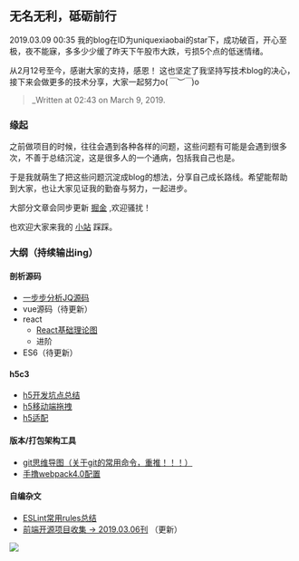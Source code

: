 ## 无名无利，砥砺前行

2019.03.09 00:35 我的blog在ID为uniquexiaobai的star下，成功破百，开心至极，夜不能寐，多多少少缓了昨天下午股市大跌，亏损5个点的低迷情绪。

从2月12号至今，感谢大家的支持，感恩！ 这也坚定了我坚持写技术blog的决心，接下来会做更多的技术分享，大家一起努力o(*￣︶￣*)o  

> _Written at 02:43 on March 9, 2019.
### 缘起 

之前做项目的时候，往往会遇到各种各样的问题，这些问题有可能是会遇到很多次，不善于总结沉淀，这是很多人的一个通病，包括我自己也是。

于是我就萌生了把这些问题沉淀成blog的想法，分享自己成长路线。希望能帮助到大家，也让大家见证我的勤奋与努力，一起进步。

大部分文章会同步更新 [掘金](https://juejin.im/user/5b3ba41af265da0f4734f926/posts) ,欢迎骚扰！

也欢迎大家来我的 [小站](http://huangmiantong.cn/) 踩踩。


### 大纲（持续输出ing）

#### 剖析源码
- [一步步分析JQ源码](https://github.com/mtonhuang/bolg/tree/master/analysis_jq)
- vue源码（待更新）
- react
    - [React基础理论图](https://github.com/mtonhuang/bolg/tree/master/React/basic_theory)
    - 进阶
- ES6（待更新）

#### h5c3
- [h5开发坑点总结](https://github.com/mtonhuang/bolg/tree/master/h5)
- [h5移动端拖拽](https://github.com/mtonhuang/bolg/tree/master/h5/h5_drap)
- [h5适配](https://github.com/mtonhuang/bolg/tree/master/h5/h5_adaptation)

#### 版本/打包架构工具
- [git思维导图（关于git的常用命令，重推！！！）](https://github.com/mtonhuang/bolg/tree/master/git_mindMap)
- [手撸webpack4.0配置](https://github.com/mtonhuang/blog/tree/master/webpack4.0)

#### 自编杂文
- [ESLint常用rules总结](https://github.com/mtonhuang/bolg/tree/master/ESLint_rules)
- [前端开源项目收集 -> 2019.03.06刊](https://github.com/mtonhuang/bolg/tree/master/collect) （更新）

![](https://github.com/mtonhuang/blog/blob/master/images/all.png)

